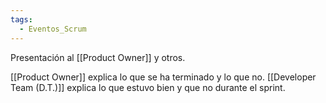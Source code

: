 ```yaml
---
tags:
  - Eventos_Scrum
---
```


Presentación al [[Product Owner]] y otros.

[[Product Owner]] explica lo que se ha terminado y lo que no.
[[Developer Team (D.T.)]] explica lo que estuvo bien y que no durante el sprint.